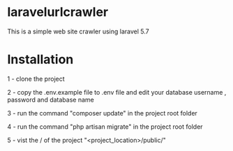 # laravelurlcrawler
This is a simple web site crawler using laravel 5.7 

# Installation
1 - clone the project 

2 - copy the .env.example file to .env file and edit your database username , password and database name

3 - run the command "composer update" in the project root folder

4 - run the command "php artisan migrate" in the project root folder

5 - vist the / of the project "<project_location>/public/"

